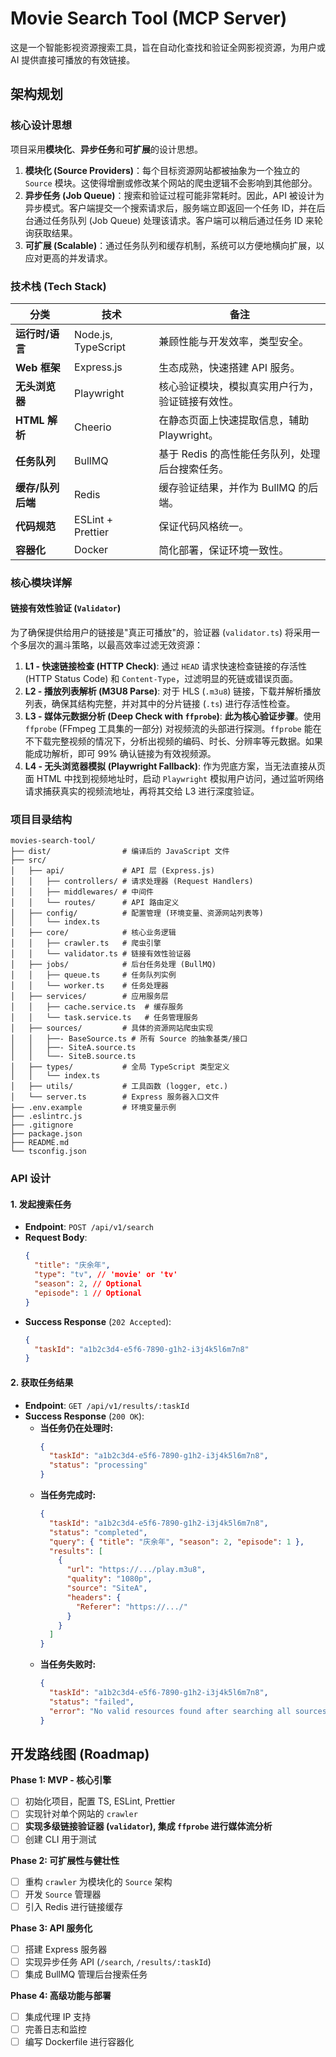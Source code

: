 # Movie Search Tool (MCP Server)

这是一个智能影视资源搜索工具，旨在自动化查找和验证全网影视资源，为用户或 AI 提供直接可播放的有效链接。

## 架构规划

### 核心设计思想

项目采用**模块化**、**异步任务**和**可扩展**的设计思想。

1.  **模块化 (Source Providers)**：每个目标资源网站都被抽象为一个独立的 `Source` 模块。这使得增删或修改某个网站的爬虫逻辑不会影响到其他部分。
2.  **异步任务 (Job Queue)**：搜索和验证过程可能非常耗时。因此，API 被设计为异步模式。客户端提交一个搜索请求后，服务端立即返回一个任务 ID，并在后台通过任务队列 (Job Queue) 处理该请求。客户端可以稍后通过任务 ID 来轮询获取结果。
3.  **可扩展 (Scalable)**：通过任务队列和缓存机制，系统可以方便地横向扩展，以应对更高的并发请求。

### 技术栈 (Tech Stack)

| 分类              | 技术                | 备注                                             |
| ----------------- | ------------------- | ------------------------------------------------ |
| **运行时/语言**   | Node.js, TypeScript | 兼顾性能与开发效率，类型安全。                   |
| **Web 框架**      | Express.js          | 生态成熟，快速搭建 API 服务。                    |
| **无头浏览器**    | Playwright          | 核心验证模块，模拟真实用户行为，验证链接有效性。 |
| **HTML 解析**     | Cheerio             | 在静态页面上快速提取信息，辅助 Playwright。      |
| **任务队列**      | BullMQ              | 基于 Redis 的高性能任务队列，处理后台搜索任务。  |
| **缓存/队列后端** | Redis               | 缓存验证结果，并作为 BullMQ 的后端。             |
| **代码规范**      | ESLint + Prettier   | 保证代码风格统一。                               |
| **容器化**        | Docker              | 简化部署，保证环境一致性。                       |

### 核心模块详解

#### 链接有效性验证 (`Validator`)

为了确保提供给用户的链接是"真正可播放"的，验证器 (`validator.ts`) 将采用一个多层次的漏斗策略，以最高效率过滤无效资源：

1.  **L1 - 快速链接检查 (HTTP Check)**: 通过 `HEAD` 请求快速检查链接的存活性 (HTTP Status Code) 和 `Content-Type`，过滤明显的死链或错误页面。
2.  **L2 - 播放列表解析 (M3U8 Parse)**: 对于 HLS (`.m3u8`) 链接，下载并解析播放列表，确保其结构完整，并对其中的分片链接 (`.ts`) 进行存活性检查。
3.  **L3 - 媒体元数据分析 (Deep Check with `ffprobe`)**: **此为核心验证步骤**。使用 `ffprobe` (FFmpeg 工具集的一部分) 对视频流的头部进行探测。`ffprobe` 能在不下载完整视频的情况下，分析出视频的编码、时长、分辨率等元数据。如果能成功解析，即可 99% 确认链接为有效视频源。
4.  **L4 - 无头浏览器模拟 (Playwright Fallback)**: 作为兜底方案，当无法直接从页面 HTML 中找到视频地址时，启动 `Playwright` 模拟用户访问，通过监听网络请求捕获真实的视频流地址，再将其交给 L3 进行深度验证。

### 项目目录结构

```
movies-search-tool/
├── dist/                # 编译后的 JavaScript 文件
├── src/
│   ├── api/             # API 层 (Express.js)
│   │   ├── controllers/ # 请求处理器 (Request Handlers)
│   │   ├── middlewares/ # 中间件
│   │   └── routes/      # API 路由定义
│   ├── config/          # 配置管理 (环境变量、资源网站列表等)
│   │   └── index.ts
│   ├── core/            # 核心业务逻辑
│   │   ├── crawler.ts   # 爬虫引擎
│   │   └── validator.ts # 链接有效性验证器
│   ├── jobs/            # 后台任务处理 (BullMQ)
│   │   ├── queue.ts     # 任务队列实例
│   │   └── worker.ts    # 任务处理器
│   ├── services/        # 应用服务层
│   │   ├── cache.service.ts  # 缓存服务
│   │   └── task.service.ts   # 任务管理服务
│   ├── sources/         # 具体的资源网站爬虫实现
│   │   ├──- BaseSource.ts # 所有 Source 的抽象基类/接口
│   │   ├──- SiteA.source.ts
│   │   └──- SiteB.source.ts
│   ├── types/           # 全局 TypeScript 类型定义
│   │   └── index.ts
│   ├── utils/           # 工具函数 (logger, etc.)
│   └── server.ts        # Express 服务器入口文件
├── .env.example         # 环境变量示例
├── .eslintrc.js
├── .gitignore
├── package.json
├── README.md
└── tsconfig.json
```

### API 设计

#### 1. 发起搜索任务

- **Endpoint**: `POST /api/v1/search`
- **Request Body**:
  ```json
  {
    "title": "庆余年",
    "type": "tv", // 'movie' or 'tv'
    "season": 2, // Optional
    "episode": 1 // Optional
  }
  ```
- **Success Response** (`202 Accepted`):
  ```json
  {
    "taskId": "a1b2c3d4-e5f6-7890-g1h2-i3j4k5l6m7n8"
  }
  ```

#### 2. 获取任务结果

- **Endpoint**: `GET /api/v1/results/:taskId`
- **Success Response** (`200 OK`):
  - **当任务仍在处理时:**
    ```json
    {
      "taskId": "a1b2c3d4-e5f6-7890-g1h2-i3j4k5l6m7n8",
      "status": "processing"
    }
    ```
  - **当任务完成时:**
    ```json
    {
      "taskId": "a1b2c3d4-e5f6-7890-g1h2-i3j4k5l6m7n8",
      "status": "completed",
      "query": { "title": "庆余年", "season": 2, "episode": 1 },
      "results": [
        {
          "url": "https://.../play.m3u8",
          "quality": "1080p",
          "source": "SiteA",
          "headers": {
            "Referer": "https://.../"
          }
        }
      ]
    }
    ```
  - **当任务失败时:**
    ```json
    {
      "taskId": "a1b2c3d4-e5f6-7890-g1h2-i3j4k5l6m7n8",
      "status": "failed",
      "error": "No valid resources found after searching all sources."
    }
    ```

## 开发路线图 (Roadmap)

**Phase 1: MVP - 核心引擎**

- [ ] 初始化项目，配置 TS, ESLint, Prettier
- [ ] 实现针对单个网站的 `crawler`
- [ ] **实现多级链接验证器 (`validator`), 集成 `ffprobe` 进行媒体流分析**
- [ ] 创建 CLI 用于测试

**Phase 2: 可扩展性与健壮性**

- [ ] 重构 `crawler` 为模块化的 `Source` 架构
- [ ] 开发 `Source` 管理器
- [ ] 引入 Redis 进行链接缓存

**Phase 3: API 服务化**

- [ ] 搭建 Express 服务器
- [ ] 实现异步任务 API (`/search`, `/results/:taskId`)
- [ ] 集成 BullMQ 管理后台搜索任务

**Phase 4: 高级功能与部署**

- [ ] 集成代理 IP 支持
- [ ] 完善日志和监控
- [ ] 编写 Dockerfile 进行容器化

